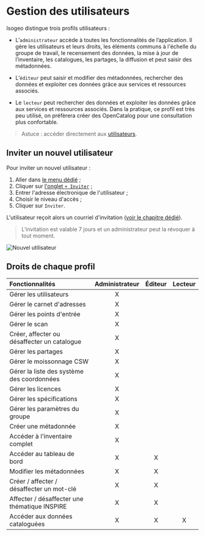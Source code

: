 # Gestion des utilisateurs

Isogeo distingue trois profils utilisateurs :
* L’`administrateur` accède à toutes les fonctionnalités de l’application. Il gère les utilisateurs et leurs droits, les éléments communs à l'échelle du groupe de travail, le recensement des données, la mise à jour de l’inventaire, les catalogues, les partages, la diffusion et peut saisir des métadonnées.

* L’`éditeur` peut saisir et modifier des métadonnées, rechercher des données et exploiter ces données grâce aux services et ressources associés.

* Le `lecteur` peut rechercher des données et exploiter les données grâce aux services et ressources associés. Dans la pratique, ce profil est très peu utilisé, on préfèrera créer des OpenCatalog pour une consultation plus confortable.

> Astuce : accéder directement aux [utilisateurs](https://app.isogeo.com/admin/users/memberships).

## Inviter un nouvel utilisateur

Pour inviter un nouvel utilisateur :

1. Aller dans [le menu dédié](https://app.isogeo.com/admin/users) ;
2. Cliquer sur [l'onglet `+ Inviter`](https://app.isogeo.com/admin/users/invitations/new) ;
3. Entrer l'adresse électronique de l'utilisateur ;
4. Choisir le niveau d'accès ;
5. Cliquer sur `Inviter`.

L'utilisateur reçoit alors un courriel d'invitation ([voir le chapitre dédié](/fr/start/signup.html)).

> L’invitation est valable 7 jours et un administrateur peut la révoquer à tout moment.

![Nouvel utilisateur](fr/images/adm_users_add.gif "Inviter un nouvel utilisateur")

## Droits de chaque profil

| Fonctionnalités                               | Administrateur    | Éditeur   | Lecteur   |
| :-------------------------------------------- | :---------------: | :-------: | :-------: |
| Gérer les utilisateurs                        | X                 |           |           |
| Gérer le carnet d'adresses                    | X                 |           |           |
| Gérer les points d'entrée                     | X                 |           |           |
| Gérer le scan                                 | X                 |           |           |
| Créer, affecter ou désaffecter un catalogue   | X                 |           |           |
| Gérer les partages                            | X                 |           |           |
| Gérer le moissonnage CSW                      | X                 |           |           |
| Gérer la liste des système des coordonnées    | X                 |           |           |
| Gérer les licences                            | X                 |           |           |
| Gérer les spécifications                      | X                 |           |           |
| Gérer les paramètres du groupe                | X                 |           |           |
| Créer une métadonnée                          | X                 |           |           |
| Accéder à l'inventaire complet                | X                 |           |           |
| Accéder au tableau de bord                    | X                 | X         |           |
| Modifier les métadonnées                      | X                 | X         |           |
| Créer / affecter / désaffecter un mot-clé     | X                 | X         |           |
| Affecter / désaffecter une thématique INSPIRE | X                 | X         |           |
| Accéder aux données cataloguées               | X                 | X         | X         |
